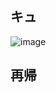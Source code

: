 ## キュ
![image](https://github.com/probabilityhill/paiza-problems-java/assets/74280232/852a7c3a-7e48-4956-a566-859211b5adbc)

## 再帰
